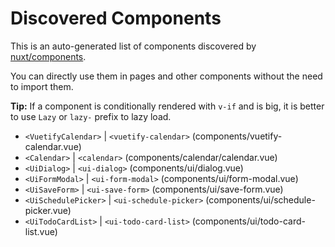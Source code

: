 # Discovered Components

This is an auto-generated list of components discovered by [nuxt/components](https://github.com/nuxt/components).

You can directly use them in pages and other components without the need to import them.

**Tip:** If a component is conditionally rendered with `v-if` and is big, it is better to use `Lazy` or `lazy-` prefix to lazy load.

- `<VuetifyCalendar>` | `<vuetify-calendar>` (components/vuetify-calendar.vue)
- `<Calendar>` | `<calendar>` (components/calendar/calendar.vue)
- `<UiDialog>` | `<ui-dialog>` (components/ui/dialog.vue)
- `<UiFormModal>` | `<ui-form-modal>` (components/ui/form-modal.vue)
- `<UiSaveForm>` | `<ui-save-form>` (components/ui/save-form.vue)
- `<UiSchedulePicker>` | `<ui-schedule-picker>` (components/ui/schedule-picker.vue)
- `<UiTodoCardList>` | `<ui-todo-card-list>` (components/ui/todo-card-list.vue)

